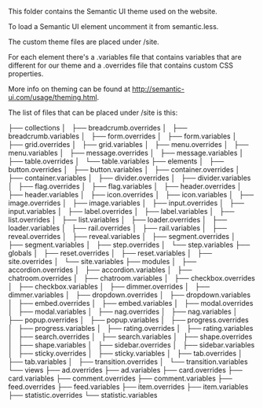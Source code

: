 This folder contains the Semantic UI theme used on the website.

To load a Semantic UI element uncomment it from semantic.less.

The custom theme files are placed under /site.

For each element there's a .variables file that contains variables that are different for our theme and a .overrides file that contains custom CSS properties.

More info on theming can be found at http://semantic-ui.com/usage/theming.html.

The list of files that can be placed under /site is this:

├── collections
│   ├── breadcrumb.overrides
│   ├── breadcrumb.variables
│   ├── form.overrides
│   ├── form.variables
│   ├── grid.overrides
│   ├── grid.variables
│   ├── menu.overrides
│   ├── menu.variables
│   ├── message.overrides
│   ├── message.variables
│   ├── table.overrides
│   └── table.variables
├── elements
│   ├── button.overrides
│   ├── button.variables
│   ├── container.overrides
│   ├── container.variables
│   ├── divider.overrides
│   ├── divider.variables
│   ├── flag.overrides
│   ├── flag.variables
│   ├── header.overrides
│   ├── header.variables
│   ├── icon.overrides
│   ├── icon.variables
│   ├── image.overrides
│   ├── image.variables
│   ├── input.overrides
│   ├── input.variables
│   ├── label.overrides
│   ├── label.variables
│   ├── list.overrides
│   ├── list.variables
│   ├── loader.overrides
│   ├── loader.variables
│   ├── rail.overrides
│   ├── rail.variables
│   ├── reveal.overrides
│   ├── reveal.variables
│   ├── segment.overrides
│   ├── segment.variables
│   ├── step.overrides
│   └── step.variables
├── globals
│   ├── reset.overrides
│   ├── reset.variables
│   ├── site.overrides
│   └── site.variables
├── modules
│   ├── accordion.overrides
│   ├── accordion.variables
│   ├── chatroom.overrides
│   ├── chatroom.variables
│   ├── checkbox.overrides
│   ├── checkbox.variables
│   ├── dimmer.overrides
│   ├── dimmer.variables
│   ├── dropdown.overrides
│   ├── dropdown.variables
│   ├── embed.overrides
│   ├── embed.variables
│   ├── modal.overrides
│   ├── modal.variables
│   ├── nag.overrides
│   ├── nag.variables
│   ├── popup.overrides
│   ├── popup.variables
│   ├── progress.overrides
│   ├── progress.variables
│   ├── rating.overrides
│   ├── rating.variables
│   ├── search.overrides
│   ├── search.variables
│   ├── shape.overrides
│   ├── shape.variables
│   ├── sidebar.overrides
│   ├── sidebar.variables
│   ├── sticky.overrides
│   ├── sticky.variables
│   ├── tab.overrides
│   ├── tab.variables
│   ├── transition.overrides
│   └── transition.variables
└── views
    ├── ad.overrides
    ├── ad.variables
    ├── card.overrides
    ├── card.variables
    ├── comment.overrides
    ├── comment.variables
    ├── feed.overrides
    ├── feed.variables
    ├── item.overrides
    ├── item.variables
    ├── statistic.overrides
    └── statistic.variables